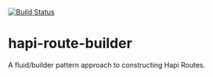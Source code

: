 [![Build Status](https://travis-ci.org/simkimsia/UtilityBehaviors.png)](https://travis-ci.org/simkimsia/UtilityBehaviors)

# hapi-route-builder
A fluid/builder pattern approach to constructing Hapi Routes.
